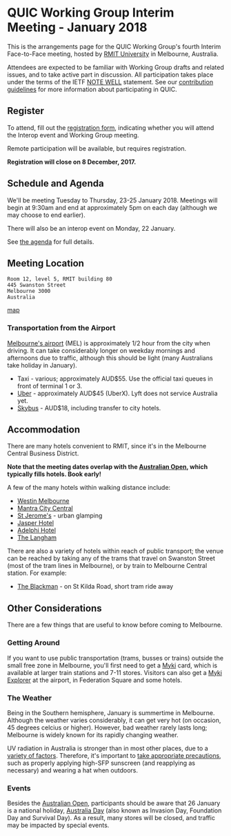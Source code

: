 # QUIC Working Group Interim Meeting - January 2018

This is the arrangements page for the QUIC Working Group's fourth Interim Face-to-Face meeting,
hosted by [RMIT University](http://rmit.edu.au) in Melbourne, Australia.

Attendees are expected to be familiar with Working Group drafts and related issues, and to take active part in discussion. All participation takes place under the terms of the IETF [NOTE WELL](https://www.ietf.org/about/note-well.html) statement. See our [contribution guidelines](https://github.com/quicwg/base-drafts/blob/master/CONTRIBUTING.md) for more information about participating in QUIC.


## Register

To attend, fill out the [registration form](https://goo.gl/forms/yhtgEBt1R25TJGFI2), indicating whether you will attend the Interop event and Working Group meeting.

Remote participation will be available, but requires registration.

**Registration will close on 8 December, 2017.**


## Schedule and Agenda

We'll be meeting Tuesday to Thursday, 23-25 January 2018. Meetings will begin at 9:30am and end at
approximately 5pm on each day (although we may choose to end earlier).

There will also be an interop event on Monday, 22 January.

See [the agenda](agenda.md) for full details.


## Meeting Location

    Room 12, level 5, RMIT building 80 
    445 Swanston Street 
    Melbourne 3000
    Australia

[map](https://goo.gl/maps/nNUbPgNvXVy)


### Transportation from the Airport

[Melbourne's airport](http://melbourneairport.com.au) (MEL) is approximately 1/2 hour from the city when driving. It can take considerably longer on weekday mornings and afternoons due to traffic, although this should be light (many Australians take holiday in January).

* Taxi - various; approximately AUD$55. Use the official taxi queues in front of terminal 1 or 3.
* [Uber](https://www.uber.com/cities/melbourne/) - approximately AUD$45 (UberX). Lyft does not service Australia yet.
* [Skybus](https://www.skybus.com.au) - AUD$18, including transfer to city hotels.


## Accommodation

There are many hotels convenient to RMIT, since it's in the Melbourne Central Business District.

**Note that the meeting dates overlap with the [Australian Open](https://ausopen.com/), which typically fills hotels. Book early!**

A few of the many hotels within walking distance include:

* [Westin Melbourne](http://www.westinmelbourne.com/)
* [Mantra City Central](https://www.mantra.com.au/victoria/melbourne-and-surrounds/melbourne/accommodation/hotels/mantra-city-central/)
* [St Jerome's](http://www.stjeromesthehotel.com.au/) - urban glamping
* [Jasper Hotel](http://www.jasperhotel.com.au)
* [Adelphi Hotel](http://www.adelphi.com.au)
* [The Langham](http://www.langhamhotels.com/en/the-langham/melbourne/)

There are also a variety of hotels within reach of public transport; the venue can be reached by taking any of the trams that travel on Swanston Street (most of the tram lines in Melbourne), or by train to Melbourne Central station. For example:

* [The Blackman](http://www.artserieshotels.com.au/blackman/) - on St Kilda Road, short tram ride away


## Other Considerations

There are a few things that are useful to know before coming to Melbourne.

### Getting Around

If you want to use public transportation (trams, busses or trains) outside the small free zone in Melbourne, you'll first need to get a [Myki](https://www.ptv.vic.gov.au/tickets/myki/) card, which is available at larger train stations and 7-11 stores. Visitors can also get a [Myki Explorer](https://www.ptv.vic.gov.au/tickets/myki/buy-a-myki/myki-explorer/) at the airport, in Federation Square and some hotels.


### The Weather

Being in the Southern hemisphere, January is summertime in Melbourne. Although the weather varies considerably, it can get very hot (on occasion, 45 degrees celcius or higher). However, bad weather rarely lasts long; Melbourne is widely known for its rapidly changing weather.

UV radiation in Australia is stronger than in most other places, due to a [variety of factors](https://pursuit.unimelb.edu.au/articles/the-hole-in-the-ozone). Therefore, it's important to [take appropriate precautions](http://www.sunsmart.com.au), such as properly applying high-SFP sunscreen (and reapplying as necessary) and wearing a hat when outdoors.


### Events

Besides the [Australian Open](https://ausopen.com), participants should be aware that 26 January is a national holiday, [Australia Day](https://en.wikipedia.org/wiki/Australia_Day) (also known as Invasion Day, Foundation Day and Survival Day). As a result, many stores will be closed, and traffic may be impacted by special events.
